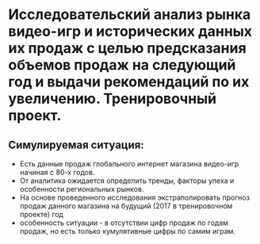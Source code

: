 # Исследовательский анализ рынка видео-игр и исторических данных их продаж с целью предсказания объемов продаж на следующий год и выдачи рекомендаций по их увеличению.  Тренировочный проект.

## Симулируемая ситуация:
* Есть данные продаж глобального интернет магазина видео-игр начиная с 80-х годов.
* От аналитика ожидается определить тренды, факторы упеха и особенности региональных рынков.
* На основе проведенного исследования экстраполировать прогноз продаж данного магазина на будущий (2017 в тренировочном проекте) год
* особенность ситуации - в отсутствии цифр продаж по годам продаж, но есть только кумулятивные цифры по самим играм.

